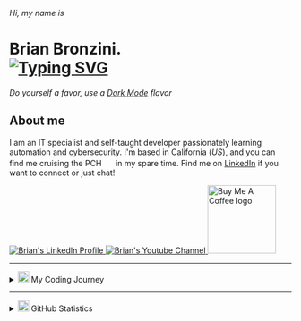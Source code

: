 <!-- SECTION: MAIN HEADER -->
<p><i>Hi, my name is</i></p>
<h1>
  Brian Bronzini.
  <br>
  <!-- Typing SVG by DenverCoder1 - https://github.com/DenverCoder1/readme-typing-svg -->
  <a href="https://github.com/DenverCoder1/readme-typing-svg">
    <img src="https://readme-typing-svg.demolab.com?font=&weight=700&vCenter=true&size=22&duration=1700&pause=300&color=3add85&center=false&width=440&height=30&lines=IT+Specialist;DevOps+Enthusiast;Filmmaker;Cancer+Survivor" alt="Typing SVG" /></a>
</h1>

<p><i>Do yourself a favor, use a <a href="https://github.com/settings/appearance">Dark Mode</a> flavor</i></p>

<!-- SECTION: ABOUT ME -->
<h2 id="about-me">About me</h2>
<p>
  I am an IT specialist and self-taught developer passionately learning automation and cybersecurity. I'm based in California (<i>US</i>), and you can find me cruising the PCH
    <img width="17" src="https://media.giphy.com/media/cOcZa1aMEpR7YAc1wC/giphy.gif"> in my spare time. Find me on <a href="https://www.linkedin.com/in/brianbronzini/" target="_blank">LinkedIn</a> if you want to connect or just chat!
</p>

<!-- SECTION: SOCIAL ICONS -->
<a href="https://www.linkedin.com/in/brianbronzini/" target="_blank">
  <img src="https://img.shields.io/badge/LinkedIn-4682b4?style=for-the-badge&logo=linkedin&logoColor=white" alt="Brian's LinkedIn Profile">
</a>
<a href="https://www.youtube.com/channel/UCuQIJG1EbdaE3cv5Z6CxoLg" target="_blank">
  <img src="https://img.shields.io/badge/YouTube-d95652?style=for-the-badge&logo=youtube&logoColor=white" alt="Brian's Youtube Channel">
</a>
<a href="https://www.buymeacoffee.com/brianveebee" target="_blank">
  <img src="https://cdn.buymeacoffee.com/buttons/default-orange.png" alt="Buy Me A Coffee logo" width="122">
</a>

<hr>

<!-- SECTION: MY CODING JOURNEY -->
<!-- The Odin Project -->
<details id="my-coding-journey">
  <summary><img width="20" src="https://media.giphy.com/media/QssGEmpkyEOhBCb7e1/giphy.gif">  My Coding Journey</summary>
  <div align="center">
    <div>
      <p><i>(February 2022 - September 2022)</i></p>
      <h2>The Odin Project</h2>
      <p><b><a href="https://www.theodinproject.com/" target="_blank">The Odin Project (TOP)</a> is an open-source curriculum for learning full-stack web development</b></p>
      <img width="400" src="https://www.skillfinder.com.au/media/wysiwyg/the-odin-project-logo-skill-finder-partners-page.png" alt="The Odin Project logo">
    </div>
    <div align="left">
      <h3>How I Started</h3>
        <p>One day during my cancer treatments, I stumbled across <a href="https://www.youtube.com/@programmingwithmosh" target="_blank">Programming with Mosh</a>'s channel on YouTube and watched his entire 1-hour <i><a href="https://www.youtube.com/watch?v=qz0aGYrrlhU" target="_blank">HTML Crash Course</a></i>. Before I realized, the video was over and I was left wanting so much more. With my search for high-quality and affordable educational resources well underway, I eventually discovered The Odin Project. After reading about the successes of others that have endured the program, I built my <a href="https://www.theodinproject.com/paths/foundations/courses/foundations" target="_blank">foundations</a> and embarked on my journey down TOP's <i><a href="https://www.theodinproject.com/paths/full-stack-ruby-on-rails?" target="_blank">Full Stack Ruby on Rails</a></i> track and never looked back.</p>
      <h3>Learning Outcomes</h3>
      <div align="center">
        <h4>Course Tech Stack</h4>
        <img src="https://img.shields.io/badge/html5-323330?style=for-the-badge&logo=html5&logoColor=E34F26">
        <img src="https://img.shields.io/badge/CSS3-323330?style=for-the-badge&logo=css3&logoColor=1572B6">
        <img src="https://img.shields.io/badge/JavaScript-323330?style=for-the-badge&logo=javascript&logoColor=F7DF1E">
        <img src="https://img.shields.io/badge/React-323330?style=for-the-badge&logo=react&logoColor=61DAFB">
        <br>
        <img src="https://img.shields.io/badge/Node.js-323330?style=for-the-badge&logo=nodedotjs&logoColor=339933">
        <img src="https://img.shields.io/badge/Ruby-323330?style=for-the-badge&logo=ruby&logoColor=CC342D">
        <img src="https://img.shields.io/badge/Ruby_on_Rails-323330?style=for-the-badge&logo=ruby-on-rails&logoColor=CC0000">
        <img src="https://img.shields.io/badge/PostgreSQL-323330?style=for-the-badge&logo=postgresql&logoColor=4169E1">
      </div>
      <br>
      <p>The Odin Project provided me with a carefully curated guide to my learning and exposed me to a wide array of technologies (<i>listed in the Course Tech Stack</i>) that I have found to be invaluable for anybody wanting to start their journey as a Full-Stack Web Developer. Beyond learning the tech, TOP helped me develop my critical thinking skills by not hand-holding me as I approached each new project. TOP forced me to deepen my understanding of complex concepts and analyze the documentation of the various technologies to fill in any knowledge gaps necessary to complete the projects. TOP has given me the knowledge and confidence to build my own Full-Stack web projects from the ground up, and access to an incredibly passionate <a href="https://discord.com/invite/fbFCkYabZB">discord community</a> with which to collaborate.</p>
    </div>
    <div>
      <br>
      <hr>
      <div align="center">
    <div>
    <!-- CS50 EdX -->
    <p><i>(February 2022 - December 2022)</i></p>
    <h2>HarvardX: CS50x Introduction to Computer Science</h2>
      <p><b><a href="https://www.edx.org/school/harvardx" target="_blank">CS50x</a> teaches students how to think algorithmically and solve problems efficiently</b></p>
    <img width="400" src="https://13b43dff-b87d-4489-8a6b-fb35e4b2b8c2.id.repl.co/images/banner-harvardx.png" alt="Harvard University logo">
  </div>
  <div align="left">
    <h3>What is CS50?</h3>
    <p>Partnered with <a href="https://www.edx.org/">edX</a>, Harvardx's CS50x course provides a comprehensive introduction to vital topics to understand for anyone pursuing a career in Software Engineering.</p>
      </ br>
      <table>
        <tr>
          <th>Included Topics:</th>
          <th>Description:</th>
          <th>Resource Links:</th>
        </tr>
        <tr>
          <td>Abstraction</td>
          <td>Abstraction in computer programming is a way to reduce complexity and allow efficient design and implementation in complex software systems. It hides the technical complexity of systems behind simpler APIs.</td>
          <td><a href="https://developer.mozilla.org/en-US/docs/Glossary/Abstraction">MDN Article</a></td>
        </tr>
        <tr>
          <td>Data structures</td>
          <td>Data structure is a particular way of organizing data so that it can be used efficiently.</td>
          <td><a href="https://developer.mozilla.org/en-US/docs/Glossary/Data_structure">MDN Article</a></td>
        </tr>
        <tr>
          <td>Encapsulation</td>
          <td>Encapsulation is the packing of data and functions into one component (for example, a class) and then controlling access to that component to make a "blackbox" out of the object. Because of this, a user of that class only needs to know its interface (that is, the data and functions exposed outside the class), not the hidden implementation.</td>
          <td><a href="https://developer.mozilla.org/en-US/docs/Glossary/Encapsulation">MDN Article</a></td>
        </tr>
        <tr>
          <td>Memory Management</td>
          <td>Low-level languages like C, have manual memory management primitives such as malloc() and free(). In contrast, JavaScript automatically allocates memory when objects are created and frees it when they are not used anymore (garbage collection). This automaticity is a potential source of confusion: it can give developers the false impression that they don't need to worry about memory management.</td>
          <td><a href="https://developer.mozilla.org/en-US/docs/Web/JavaScript/Memory_Management">MDN Article</a></td>
        </tr>
        <tr>
          <td>Security</td>
          <td>The purpose of website security is to prevent the possibility of vulnerabilities from occuring in your code that can potentially be exploited by threat actors to access sensitive information. The more formal definition of website security is the act/practice of protecting websites from unauthorized access, use, modification, destruction, or disruption.</td>
          <td><a href="https://developer.mozilla.org/en-US/docs/Learn/Server-side/First_steps/Website_security">MDN Article</a></td>
        </tr>
        <tr>
          <td>Web Development</td>
          <td>Web development often involves work for clients who are trying to get their product or service onto the web. The work is typically very project focused and involves collaborating with a team that helps to coordinate the client’s needs into the end product. The client could be a tech company, an organization, or a government. The work could involve front-end, back-end, or full-stack web development.</td>
          <td><a href="https://www.theodinproject.com/lessons/foundations-introduction-to-web-development">The Odin Project: Introduction to Web Development</a></td>
        </tr>
      </table>
    <p>Following my initial audit of the course, I was inspired from the very first lecture presented by <a href="https://www.linkedin.com/in/malan/">David J. Malan</a>, and did not hesitate to enroll in the course.</p>
    <h3>Learning Outcomes</h3>
    <div align="center">
      <h4>Course Tech Stack</h4>
      <img src="https://img.shields.io/badge/c-323330?style=for-the-badge&logo=c&logoColor=#A8B9CC">
      <img src="https://img.shields.io/badge/Python-FFD43B?style=for-the-badge&logo=python&logoColor=blue">
      <img src="https://img.shields.io/badge/Flask-323330?style=for-the-badge&logo=flask&logoColor=white">
      <img src="https://img.shields.io/badge/SQLite-07405E?style=for-the-badge&logo=sqlite&logoColor=white">
      <br>
      <img src="https://img.shields.io/badge/HTML5-323330?style=for-the-badge&logo=html5&logoColor=E34F26">
      <img src="https://img.shields.io/badge/CSS3-323330?style=for-the-badge&logo=css3&logoColor=1572B6">
      <img src="https://img.shields.io/badge/JavaScript-323330?style=for-the-badge&logo=javascript&logoColor=F7DF1E">
    </div>
    <br>
    <p>[Placeholder]</p>
  </div>
  <div>
    <br>
    <hr>
      <!-- freeCodeCamp -->
      <p><i>(February 2022 - Ongoing Learning)</i></p>
      <h2>freeCodeCamp</h2>
      <p><b><a href="https://www.freecodecamp.org/" target="_blank">freeCodeCamp</a> is a community of millions of people around the world who are learning to code together. You can learn to code with free online courses, programming projects, and interview preparation for developer jobs.</b></p>
      <a href="https://www.freecodecamp.org/">
        <img width="400" src="https://upload.wikimedia.org/wikipedia/commons/3/39/FreeCodeCamp_logo.png" alt="freeCodeCamp logo">
      </a>
    </div>
    <div align="left">
      <h3>Why I love freeCodeCamp</h3>
      <p>First, I have to admit that I have become a strong advocate for free educational resources over the past year, and freeCodeCamp is simply that. I discovered freeCodeCamp through my initial research for high-quality resources and prior to my involvement with The Odin Project. The way in which the curriculum is presented allows for very thorough hands-on practice in specific development areas. Following my journey with The Odin Project, I decided to use freeCodeCamp's <i><a href="https://www.freecodecamp.org/learn/2022/responsive-web-design/">Responsive Web Design</a></i> and <i><a href="https://www.freecodecamp.org/learn/back-end-development-and-apis/">Back End Development and APIs</a></i> certification courses to reinforce my knowlege of important concepts to remember as a Full-Stack Web Developer.</p>
    </div>
    <div align="left">
      <h3>Next Steps</h3>
      <p>As I continue my learning, I intend to better familiarize myself with python by building projects with a greater focus in security development. I am eager to dive into freeCodeCamp's <i><a href="https://www.freecodecamp.org/learn/scientific-computing-with-python/">Scientific Computing with Python</a></i> and <i><a href="https://www.freecodecamp.org/learn/information-security/">Information Security</a></i> courses to learn the basics of building a TCP client and penetration testing.</p>
    </div>
  </div>
</details>
<hr>
<!-- SECTION: GITHUB STATISTICS -->
<details id="github-statistics">
  <summary><img width="20" src="https://media.giphy.com/media/n27ttWWVusVYOhb6hP/giphy.gif"> GitHub Statistics</summary><br>
<div align="center">
  <a href="https://github.com/brianveebee/brianveebee">
    <img align="center" src="https://github-readme-stats.vercel.app/api/top-langs/?username=brianveebee&hide=java,html,tex&title_color=ffffff&text_color=c9cacc&icon_color=3add85&bg_color=1d1f21&langs_count=3" />
  </a>
  <a href="https://github.com/brianveebee/brianveebee">
    <img align="center" src="https://github-readme-stats.vercel.app/api?username=brianveebee&show_icons=true&line_height=27&count_private=true&title_color=ffffff&text_color=c9cacc&icon_color=3add85&bg_color=1d1f21" alt="Brian's GitHub Stats" />
  </a>
  <a href="https://github.com/brianveebee/CS50x-projects-2022">
    <img align="center" src="https://github-readme-stats.vercel.app/api/pin/?username=brianveebee&repo=CS50x-projects-2022&title_color=ffffff&text_color=c9cacc&icon_color=3add85&bg_color=1d1f21" />
  </a>
  <a href="https://github.com/brianveebee/rock-paper-scissors">
    <img align="center" src="https://github-readme-stats.vercel.app/api/pin/?username=brianveebee&repo=rock-paper-scissors&title_color=ffffff&text_color=c9cacc&icon_color=3add85&bg_color=1d1f21" />
  </a>
</div>
  <!--START_SECTION:waka-->


  <!--END_SECTION:waka-->
</details>
